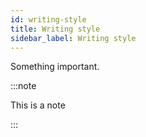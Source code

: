 ```yaml
---
id: writing-style
title: Writing style
sidebar_label: Writing style
---
```


Something important.

:::note

This is a note

:::
